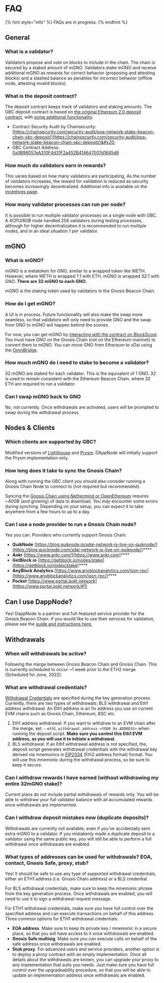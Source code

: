# FAQ

{% hint style="info" %}
FAQs are in progress.
{% endhint %}

## General

### What is a validator?

Validators propose and vote on blocks to include in the chain. The chain is secured by a staked amount of mGNO. Validators stake mGNO and receive additional mGNO as rewards for correct behavior (proposing and attesting blocks) and a slashed balance as penalties for incorrect behavior (offline node, attesting invalid blocks). &#x20;

### What is the deposit contract?&#x20;

The deposit contract keeps track of validators and staking amounts. The GBC deposit contract is based on [the original Ethereum 2.0 deposit contract](https://github.com/ethereum/consensus-specs/blob/master/solidity\_deposit\_contract/deposit\_contract.sol), with [some additional functionality](security-audit.md).

* Contract Security Audit by Chainsecurity: [https://chainsecurity.com/security-audit/poa-network-stake-beacon-chain-sbc-deposit/](https://chainsecurity.com/security-audit/poa-network-stake-beacon-chain-sbc-deposit/)&#x20;
* GBC Contract Address: [0x0B98057eA310F4d31F2a452B414647007d1645d9](https://blockscout.com/xdai/mainnet/address/0x0B98057eA310F4d31F2a452B414647007d1645d9)

### How much do validators earn in rewards?

This varies based on how many validators are participating. As the number of validators increases, the reward for validation is reduced as security becomes increasingly decentralized. Additional info is available on the [incentives page](incentives.md).

### How many validator processes can run per node?

It is possible to run multiple validator processes on a single node with GBC. A 4CPU/8GB node handled 256 validators during testing processes, although for higher decentralization it is recommended to run multiple nodes, and in an ideal situation 1 per validator.

## mGNO

### What is mGNO?

mGNO is a metatoken for GNO, similar to a wrapped token like WETH. However, where WETH is wrapped 1:1 with ETH, mGNO is wrapped 32:1 with GNO. **There are 32 mGNO to each GNO.**

mGNO is the staking token used by validators in the Gnosis Beacon Chain.&#x20;

### How do I get mGNO?

A UI is in process. Future functionality will also make the swap more seamless, so that validators will only need to provide GNO and the swap from GNO to mGNO will happen behind the scenes.

For now, you can get mGNO by [interacting with the contract on BlockScout](validator-info/validator-deposits.md#1-convert-gno-to-mgno). You must have GNO on the Gnosis Chain (not on the Ethereum mainnet) to convert them to mGNO. You can move GNO from Ethereum to xDai using the [OmniBridge](https://omni.xdaichain.com/bridge).&#x20;

### How much mGNO do I need to stake to become a validator?

32 mGNO are staked for each validator. This is the equivalent of 1 GNO. 32 is used to remain consistent with the Ethereum Beacon Chain, where 32 ETH are required to run a validator.

### Can I swap mGNO back to GNO

No, not currently. Once withdrawals are activated, users will be prompted to swap during the withdrawal process.

## Nodes & Clients&#x20;

### Which clients are supported by GBC?

Modified versions of [Lighthouse](clients/lighthouse.md) and [Prysm](clients/prysm.md).  DAppNode will initially support the Prysm implementation only.

### How long does it take to sync the Gnosis Chain?

Along with running the GBC client you should also consider running a Gnosis Chain Node to connect to (not required but recommended).

Syncing the [Gnosis Chain using Nethermind or OpenEthereum](clients/gnosis-chain-node-openethereum-and-nethermind/) requires \~40GB (and growing) of data to download. You may encounter some errors during synching. Depending on your setup, you can expect it to take anywhere from a few hours to up to a day.

### Can I use a node provider to run a Gnosis Chain node?

Yes you can. Providers who currently support Gnosis Chain:

* **QuikNode**  [https://blog.quiknode.io/xdai-network-is-live-on-quiknode/](https://blog.quicknode.com/xdai-network-is-live-on-quiknode/)****
* **Ankr** [https://www.ankr.com/](https://www.ankr.com)****
* **GetBlock.io** [https://getblock.io/nodes/stake](https://getblock.io/nodes/stake)****
* **AnyBlock Analytics** [https://www.anyblockanalytics.com/json-rpc](https://www.anyblockanalytics.com/json-rpc/)****
* **Pocket** [https://www.portal.pokt.network](https://www.portal.pokt.network/#1)

## Can I use DappNode?

Yes! DappNode is a partner and full-featured service provider for the Gnosis Beacon Chain. If you would like to use their services for validation, please see the [guide and instructions here.](https://forum.dappnode.io/t/how-to-setup-a-gnosis-beacon-chain-gbc-validator-on-dappnode/1351)

## Withdrawals

### When will withdrawals be active?

Following the merge between Gnosis Beacon Chain and Gnosis Chain. This is currently scheduled to occur \~1 week prior to the ETH2 merge (Scheduled for June, 2022).

### **What are withdrawal credentials?**

[Withdrawal Credentials](https://github.com/ethereum/eth2.0-specs/blob/master/specs/phase0/validator.md#withdrawal-credentials) are specified during the key generation process. Currently, there are two types of withdrawals: BLS withdrawal and Eth1 address withdrawal. An Eth1 address is an 0x address you use on current EVM chains such as Gnosis Chain, Ethereum, BSC etc.

1. Eth1 address withdrawal: If you want to withdraw to an EVM chain after the merge, set `--eth1_withdrawal_address <YOUR 0x ADDRESS>` when running the deposit script. **Make sure you control this Eth1 EVM address, as you will use it to initiate a withdrawal.**
2. BLS withdrawal: If an Eth1 withdrawal address is not specified, the, deposit script generates withdrawal credentials with the withdrawal key derived via mnemonics in [EIP2334](https://eips.ethereum.org/EIPS/eip-2334)  (Eth2 address format) format. You will use this mnemonic during the withdrawal process, so be sure to keep it secure.

### Can I withdraw rewards I have earned (without withdrawing my entire 32mGNO stake)?

Current plans do not include partial withdrawals of rewards only. You will be able to withdraw your full validator balance with all accumulated rewards once withdrawals are implemented.

### Can I withdraw deposit mistakes now (duplicate deposits)?

Withdrawals are currently not available, even if you've accidentally sent extra mGNO to a validator. If you mistakenly made a duplicate deposit to a validator using the same public key, you will still be able to perform a full withdrawal once withdrawals are enabled.

### What types of addresses can be used for withdrawals? EOA, contact, Gnosis Safe, proxy, stub?

Yes! It should be safe to use any type of supported withdrawal credentials,  either an ETH1 address (i.e. Gnosis Chain address) or a BLS credential.

For BLS withdrawal credentials, make sure to keep the mnemonic phrase from the key generation process. Once withdrawals are enabled, you will need to use it to sign a withdrawal request message.&#x20;

For ETH1 withdrawal credentials, make sure you have  full control over the specified address and can execute transactions on behalf of this address. Three common options for ETH1 withdrawal credentials:

* **EOA address**. Make sure to keep its private key / mnemonic in a secure place, so that you will have access to it once withdrawals are enabled.
* **Gnosis Safe multisig**. Make sure you can execute calls on behalf of the safe address once withdrawals are enabled.
* **Stub proxy**. For advanced users and service providers, another option is to deploy a proxy contract with an empty implementation. Once all details about the withdrawals are known, you can upgrade your proxy to any implementation that suits you needs. Just make sure you have full control over the upgradeability procedure, so that you will be able to update an implementation address once withdrawals are enabled.

